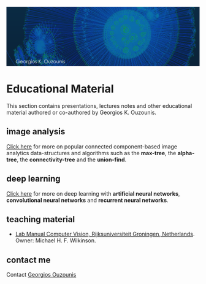 ![Georgios K. Ouzounis](./graphics/atlogo1.png)

# Educational Material

This section contains presentations, lectures notes and other educational material authored or co-authored by Georgios K. Ouzounis.

## image analysis

[Click here](./image-analysis/contents.md) for more on popular connected component-based image analytics data-structures and algorithms such as the **max-tree**, the **alpha-tree**, the **connectivity-tree** and the **union-find**.

## deep learning

[Click here](./deeplearning/contents.md) for more on deep learning with **artificial neural networks**, **convolutional neural networks** and **recurrent neural networks**.

## teaching material

- [Lab Manual Computer Vision, Rijksuniversiteit Groningen, Netherlands](teaching/cv_prakt.pdf). Owner: Michael H. F. Wilkinson.

## contact me

Contact [Georgios Ouzounis](mailto:georgios.ouzounis@gmail.com)
